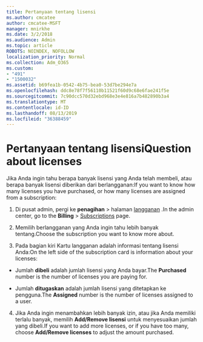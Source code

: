 ```yaml
---
title: Pertanyaan tentang lisensi
ms.author: cmcatee
author: cmcatee-MSFT
manager: mnirkhe
ms.date: 3/2/2018
ms.audience: Admin
ms.topic: article
ROBOTS: NOINDEX, NOFOLLOW
localization_priority: Normal
ms.collection: Adm_O365
ms.custom:
- "491"
- "1500032"
ms.assetid: b69fea1b-0542-4b75-bea0-53d7be294e7a
ms.openlocfilehash: ddc8e78f7f56110b11521f60d9c68e6fae241f5e
ms.sourcegitcommit: 7c90dcc570d32ebd968e3e4e816a7b482890b3a4
ms.translationtype: MT
ms.contentlocale: id-ID
ms.lasthandoff: 08/13/2019
ms.locfileid: "36388459"
---
```

# <a name="question-about-licenses"></a><span data-ttu-id="51e35-102">Pertanyaan tentang lisensi</span><span class="sxs-lookup"><span data-stu-id="51e35-102">Question about licenses</span></span>

<span data-ttu-id="51e35-103">Jika Anda ingin tahu berapa banyak lisensi yang Anda telah membeli, atau berapa banyak lisensi diberikan dari berlangganan:</span><span class="sxs-lookup"><span data-stu-id="51e35-103">If you want to know how many licenses you have purchased, or how many licenses are assigned from a subscription:</span></span>
  
1. <span data-ttu-id="51e35-104">Di pusat admin, pergi ke **penagihan** \> halaman [langganan](https://go.microsoft.com/fwlink/p/?linkid=842054) .</span><span class="sxs-lookup"><span data-stu-id="51e35-104">In the admin center, go to the **Billing** \> [Subscriptions](https://go.microsoft.com/fwlink/p/?linkid=842054) page.</span></span>

2. <span data-ttu-id="51e35-105">Memilih berlangganan yang Anda ingin tahu lebih banyak tentang.</span><span class="sxs-lookup"><span data-stu-id="51e35-105">Choose the subscription you want to know more about.</span></span>

3. <span data-ttu-id="51e35-106">Pada bagian kiri Kartu langganan adalah informasi tentang lisensi Anda:</span><span class="sxs-lookup"><span data-stu-id="51e35-106">On the left side of the subscription card is information about your licenses:</span></span>

  - <span data-ttu-id="51e35-107">Jumlah **dibeli** adalah jumlah lisensi yang Anda bayar.</span><span class="sxs-lookup"><span data-stu-id="51e35-107">The **Purchased** number is the number of licenses you are paying for.</span></span>

  - <span data-ttu-id="51e35-108">Jumlah **ditugaskan** adalah jumlah lisensi yang ditetapkan ke pengguna.</span><span class="sxs-lookup"><span data-stu-id="51e35-108">The **Assigned** number is the number of licenses assigned to a user.</span></span>

4. <span data-ttu-id="51e35-109">Jika Anda ingin menambahkan lebih banyak izin, atau jika Anda memiliki terlalu banyak, memilih **Add/Remove lisensi** untuk menyesuaikan jumlah yang dibeli.</span><span class="sxs-lookup"><span data-stu-id="51e35-109">If you want to add more licenses, or if you have too many, choose **Add/Remove licenses** to adjust the amount purchased.</span></span>